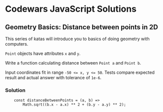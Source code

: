 # Codewars JavaScript Solutions

## Geometry Basics: Distance between points in 2D

This series of katas will introduce you to basics of doing geometry with computers.

`Point` objects have attributes `x` and `y`.

Write a function calculating distance between `Point a` and `Point b`.

Input coordinates fit in range `-50 <= x, y <= 50`. Tests compare expected result and actual answer with tolerance of `1e-6`.

### Solution

```
    const distanceBetweenPoints = (a, b) =>
        Math.sqrt((b.x - a.x) ** 2 + (b.y - a.y) ** 2);
```
